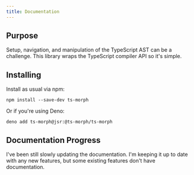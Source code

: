 ```yaml
---
title: Documentation
---
```


## Purpose

Setup, navigation, and manipulation of the TypeScript AST can be a challenge. This library wraps the TypeScript compiler API so it's simple.

## Installing

Install as usual via npm:

```
npm install --save-dev ts-morph
```

Or if you're using Deno:

```
deno add ts-morph@jsr:@ts-morph/ts-morph
```

## Documentation Progress

I've been still slowly updating the documentation. I'm keeping it up to date with any new features, but some existing features don't have documentation.
